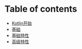 # Table of contents

* [Kotlin开始](README.md)
* [基础](license.md)
* [基础特性](ios.md)
* [高级特性](gao-ji-te-xing.md)

